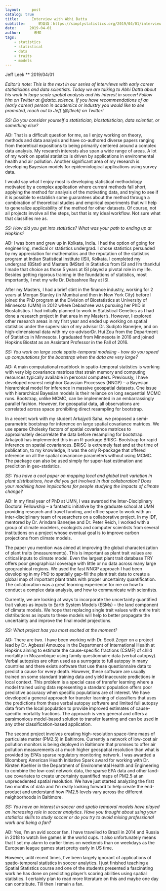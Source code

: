 ```yaml
---
layout:     post
catalog: true
title:      Interview with Abhi Datta
subtitle:      转载自：https://simplystatistics.org/2019/04/01/interview-with-abhi-datta/
date:      2019-04-01
author:      未知
tags:
    - statistics
    - statistical
    - data
    - traits
    - models
---
```



Jeff Leek
**
2019/04/01


*Editor’s note: This is the next in our series of interviews with early career statisticians and data scientists. Today we are talking to Abhi Datta about his work in large scale spatial analysis and his interest in soccer! Follow him on Twitter at @datta_science. If you have recommendations of an (early career) person in academics or industry you would like to see promoted, reach out to Jeff (@jtleek) on Twitter!*

*SS: Do you consider yourself a statistician, biostatistician, data scientist, or something else?*

AD: That is a difficult question for me, as I enjoy working on theory, methods and data analysis and have co-authored diverse papers ranging from theoretical expositions to being primarily centered around a complex data analysis. My research interests also span a wide range of areas. A lot of my work on spatial statistics is driven by applications in environmental health and air pollution. Another significant area of my research is developing Bayesian models for epidemiological applications using survey data.

I would say what I enjoy most is developing statistical methodology motivated by a complex application where current methods fall short, applying the method for analysis of the motivating data, and trying to see if it is possible to establish some guarantees about the method through a combination of theoretical studies and empirical experiments that will help to generalize applicability of the method for other datasets. Of course, not all projects involve all the steps, but that is my ideal workflow. Not sure what that classifies me as.

*SS: How did you get into statistics? What was your path to ending up at Hopkins?*

AD: I was born and grew up in Kolkata, India. I had the option of going for engineering, medical or statistics undergrad. I chose statistics persuaded by my appreciation for mathematics and the reputation of the statistics program at Indian Statistical Institute (ISI), Kolkata. I completed my undergrad (BStat) and Masters (MStat) in Statistics from ISI and I’m thankful I made that choice as those 5 years at ISI played a pivotal role in my life. Besides getting rigorous training in the foundations of statistics, most importantly, I met my wife Dr. Debashree Ray at ISI.

After my Masters, I had a brief stint in the finance industry, working for 2 years at Morgan Stanley (in Mumbai and then in New York City) before I joined the PhD program at the Division of Biostatistics at University of Minnesota (UMN) in 2012 where Debashree was pursuing her PhD in Biostatistics. I had initially planned to work in Statistical Genetics as I had done a research project in that area in my Master’s. However, I explored other research areas in my first year and ended up working on spatial statistics under the supervision of my advisor Dr. Sudipto Banerjee, and on high-dimensional data with my co-advisorDr. Hui Zou from the Department of Statistics in Minnesota. I graduated from Minnesota in 2016 and joined Hopkins Biostat as an Assistant Professor in the Fall of 2016.

*SS: You work on large scale spatio-temporal modeling - how do you speed up computations for the bootstrap when the data are very large?*

AD: A main computational roadblock in spatio-temporal statistics is working with very big covariance matrices that strain memory and computing resources typically available in personal computers. Previously, I have developed nearest neighbor Gaussian Processes (NNGP) – a Bayesian hierarchical model for inference in massive geospatial datasets. One issue with hierarchical Bayesian models is their reliance on long sequential MCMC runs. Bootstrap, unlike MCMC, can be implemented in an embarrassingly parallel fashion. However, for geospatial data, all observations are correlated across space prohibiting direct resampling for bootstrap.

In a recent work with my student Arkajyoti Saha, we proposed a semi-parametric bootstrap for inference on large spatial covariance matrices. We use sparse Cholesky factors of spatial covariance matrices to approximately decorrelate the data before resampling for bootstrap. Arkajyoti has implemented this in an R-package BRISC: Bootstrap for rapid inference on spatial covariances. BRISC is extremely fast and at the time of publication, to my knowledge, it was the only R-package that offered inference on all the spatial covariance parameters without using MCMC. The package can also be used simply for super-fast estimation and prediction in geo-statistics.

*SS: You have a cool paper on mapping local and global trait variation in plant distributions, how did you get involved in that collaboration? Does your modeling have implications for people studying the impacts of climate change?*

AD: In my final year of PhD at UMN, I was awarded the Inter-Disciplinary Doctoral Fellowship – a fantastic initiative by the graduate school at UMN providing research and travel funding, and office space to work with an inter-disciplinary team of researchers on a collaborative project. In my IDF, mentored by Dr. Arindam Banerjee and Dr. Peter Reich, I worked with a group of climate modelers, ecologists and computer scientists from several institutions on a project whose eventual goal is to improve carbon projections from climate models.

The paper you mention was aimed at improving the global characterization of plant traits (measurements). This is important as plant trait values are critical inputs to climate model. Even the largest plant trait database TRY offers poor geographical coverage with little or no data across many large geographical regions. We used the fast NNGP approach I had been developing in my PhD to spatially gap-fill the plant trait data to create a global map of important plant traits with proper uncertainty quantification. The collaboration was a great learning experience for me on how to conduct a complex data analysis, and how to communicate with scientists.

Currently, we are looking at ways to incorporate the uncertainty quantified trait values as inputs to Earth System Models (ESMs) – the land component of climate models. We hope that replacing single trait values with entire trait distributions as inputs to these models will help to better propagate the uncertainty and improve the final model projections.

*SS: What project has you most excited at the moment?*

AD: There are two. I have been working with Dr. Scott Zeger on a project lead by Dr. Agbessi Amouzou in the Department of International Health at Hopkins aiming to estimate the cause-specific fractions (CSMF) of child mortality in Mozambique using family questionnaire data (verbal autopsy). Verbal autopsies are often used as a surrogate to full autopsy in many countries and there exists software that use these questionnaire data to predict a cause for every death. However, these software are usually trained on some standard training data and yield inaccurate predictions in local context. This problem is a special case of transfer learning where a model trained using data representing a standard population offers poor predictive accuracy when specific populations are of interest. We have developed a general approach for transfer learning of classifiers that uses the predictions from these verbal autopsy software and limited full autopsy data from the local population to provide improved estimates of cause-specific mortality fractions. The approach is very general and offers a parsimonious model-based solution to transfer learning and can be used in any other classification-based application.

The second project involves creating high-resolution space-time maps of particulate matter (PM2.5) in Baltimore. Currently a network of low-cost air pollution monitors is being deployed in Baltimore that promises to offer air pollution measurements at a much higher geospatial resolution than what is provided by EPA’s sparse regulatory monitoring network. I was awarded a Bloomberg American Health Initiative Spark award for working with Dr. Kirsten Koehler in the Department of Environmental Health and Engineering to combine the low-cost network data, the sparse EPA data and other land-use covariates to create uncertainty quantified maps of PM2.5 at an unprecedented spatial resolution. We have just started analyzing the first two months of data and I’m really looking forward to help create the end-product and understand how PM2.5 levels vary across the different neighborhoods in Baltimore.

*SS: You have an interest in soccer and spatio temporal models have played an increasing role in soccer analytics. Have you thought about using your statistics skills to study soccer or do you try to avoid mixing professional work and being a fan?*

AD: Yes, I’m an avid soccer fan. I have travelled to Brazil in 2014 and Russia in 2018 to watch live games in the world cups. It also unfortunately means that I set my alarm to earlier times on weekends than on weekdays as the European league games start pretty early in US time.

However, until recent times, I’ve been largely ignorant of applications of spatio-temporal statistics in soccer analytics. I just finished teaching a Spatial Statistics course and one of the students presented a fascinating work he has done on predicting player’s scoring abilities using spatial statistics. I certainly plan to read more literature on this and maybe one day can contribute. Till then I remain a fan.

